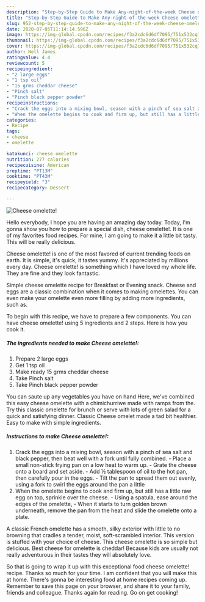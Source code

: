 ```yaml
---
description: "Step-by-Step Guide to Make Any-night-of-the-week Cheese omelette!"
title: "Step-by-Step Guide to Make Any-night-of-the-week Cheese omelette!"
slug: 952-step-by-step-guide-to-make-any-night-of-the-week-cheese-omelette
date: 2020-07-05T11:14:14.596Z
image: https://img-global.cpcdn.com/recipes/f3a2cdc6d6df7095/751x532cq70/cheese-omelette-recipe-main-photo.jpg
thumbnail: https://img-global.cpcdn.com/recipes/f3a2cdc6d6df7095/751x532cq70/cheese-omelette-recipe-main-photo.jpg
cover: https://img-global.cpcdn.com/recipes/f3a2cdc6d6df7095/751x532cq70/cheese-omelette-recipe-main-photo.jpg
author: Nell James
ratingvalue: 4.4
reviewcount: 5
recipeingredient:
- "2 large eggs"
- "1 tsp oil"
- "15 grms cheddar cheese"
- "Pinch salt"
- "Pinch black pepper powder"
recipeinstructions:
- "Crack the eggs into a mixing bowl, season with a pinch of sea salt and black pepper, then beat well with a fork until fully combined. Place a small non-stick frying pan on a low heat to warm up. Grate the cheese onto a board and set aside. Add ½ tablespoon of oil to the hot pan, then carefully pour in the eggs. Tilt the pan to spread them out evenly, using a fork to swirl the eggs around the pan a little"
- "When the omelette begins to cook and firm up, but still has a little raw egg on top, sprinkle over the cheese. Using a spatula, ease around the edges of the omelette,  When it starts to turn golden brown underneath, remove the pan from the heat and slide the omelette onto a plate."
categories:
- Recipe
tags:
- cheese
- omelette

katakunci: cheese omelette 
nutrition: 277 calories
recipecuisine: American
preptime: "PT13M"
cooktime: "PT43M"
recipeyield: "3"
recipecategory: Dessert

---
```



![Cheese omelette!](https://img-global.cpcdn.com/recipes/f3a2cdc6d6df7095/751x532cq70/cheese-omelette-recipe-main-photo.jpg)

Hello everybody, I hope you are having an amazing day today. Today, I'm gonna show you how to prepare a special dish, cheese omelette!. It is one of my favorites food recipes. For mine, I am going to make it a little bit tasty. This will be really delicious.

Cheese omelette! is one of the most favored of current trending foods on earth. It is simple, it's quick, it tastes yummy. It's appreciated by millions every day. Cheese omelette! is something which I have loved my whole life. They are fine and they look fantastic.

Simple cheese omelette recipe for Breakfast or Evening snack. Cheese and eggs are a classic combination when it comes to making omelettes. You can even make your omelette even more filling by adding more ingredients, such as.


To begin with this recipe, we have to prepare a few components. You can have cheese omelette! using 5 ingredients and 2 steps. Here is how you cook it.

<!--inarticleads1-->

##### The ingredients needed to make Cheese omelette!:

1. Prepare 2 large eggs
1. Get 1 tsp oil
1. Make ready 15 grms cheddar cheese
1. Take Pinch salt
1. Take Pinch black pepper powder


You can saute up any vegetables you have on hand Here, we&#39;ve combined this easy cheese omelette with a chimichurriwe made with ramps from the. Try this classic omelette for brunch or serve with lots of green salad for a quick and satisfying dinner. Classic Cheese omelet made a tad bit healthier. Easy to make with simple ingredients. 

<!--inarticleads2-->

##### Instructions to make Cheese omelette!:

1. Crack the eggs into a mixing bowl, season with a pinch of sea salt and black pepper, then beat well with a fork until fully combined. - Place a small non-stick frying pan on a low heat to warm up. - Grate the cheese onto a board and set aside. - Add ½ tablespoon of oil to the hot pan, then carefully pour in the eggs. - Tilt the pan to spread them out evenly, using a fork to swirl the eggs around the pan a little
1. When the omelette begins to cook and firm up, but still has a little raw egg on top, sprinkle over the cheese. - Using a spatula, ease around the edges of the omelette,  - When it starts to turn golden brown underneath, remove the pan from the heat and slide the omelette onto a plate.


A classic French omelette has a smooth, silky exterior with little to no browning that cradles a tender, moist, soft-scrambled interior. This version is stuffed with your choice of cheese. This cheese omelette is so simple but delicious. Best cheese for omelette is cheddar! Because kids are usually not really adventurous in their tastes they will absolutely love. 

So that is going to wrap it up with this exceptional food cheese omelette! recipe. Thanks so much for your time. I am confident that you will make this at home. There's gonna be interesting food at home recipes coming up. Remember to save this page on your browser, and share it to your family, friends and colleague. Thanks again for reading. Go on get cooking!
